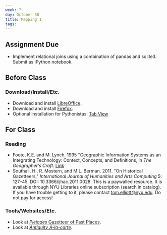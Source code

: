 ```yaml
---
week: 7
day: October 30
title: Mapping 1
tags: 
---
```


## Assignment Due
- Implement relational joins using a combination of pandas and sqlite3. Submit as iPython notebook.

## Before Class

### Download/Install/Etc.
- Download and install [LibreOffice](https://www.libreoffice.org/).
- Download and install [Firefox](https://www.mozilla.org/en-US/firefox/new/).
- Optional installation for Pythonistas: [Tab View](https://github.com/firecat53/tabview)

## For Class

### Reading
- Foote, K.E. and M. Lynch. 1995 "Geographic Information Systems as an Integrating Technology: Context, Concepts, and Definitions, in *The Geographer’s Craft*. [Link](http://www.colorado.edu/geography/gcraft/notes/intro/intro_f.html)
- Southall, H., R. Mostern, and M.L. Berman. 2011. "On Historical Gazetteers," *International Journal of Humanities and Arts Computing* 5: 127–45. DOI: 10.3366/ijhac.2011.0028. This is a paywalled resource. It is available through NYU Libraries online subscription (search in catalog). If you have trouble getting to it, please contact tom.elliott@nyu.edu. Do not pay for access!

### Tools/Websites/Etc.
- Look at [*Pleiades* Gazetteer of Past Places]().
- Look at [*Antiquity À-la-carte*](http://awmc.unc.edu/awmc/applications/alacarte/).
